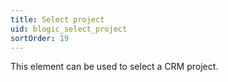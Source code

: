 ```yaml
---
title: Select project
uid: blogic_select_project
sortOrder: 19
---
```


This element can be used to select a CRM project.
